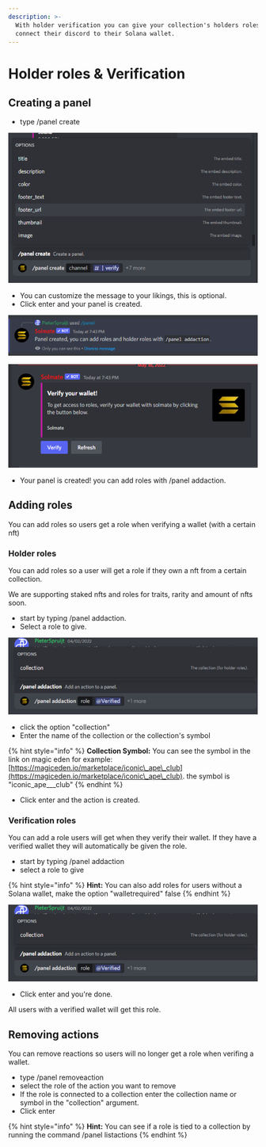 ```yaml
---
description: >-
  With holder verification you can give your collection's holders roles, and
  connect their discord to their Solana wallet.
---
```


# Holder roles & Verification

## Creating a panel

* type /panel create

![](<../.gitbook/assets/image (10).png>)

* You can customize the message to your likings, this is optional.
* Click enter and your panel is created.

![](<../.gitbook/assets/image (7).png>)

![](<../.gitbook/assets/image (13) (1).png>)

* Your panel is created! you can add roles with /panel addaction.

## Adding roles

You can add roles so users get a role when verifying a wallet (with a certain nft)

### Holder roles

You can add roles so a user will get a role if they own a nft from a certain collection.

We are supporting staked nfts and roles for traits, rarity and amount of nfts soon.

* start by typing /panel addaction.
* Select a role to give.

![](<../.gitbook/assets/image (12) (1).png>)

* click the option "collection"
* Enter the name of the collection or the collection's symbol

{% hint style="info" %}
**Collection Symbol:** You can see the symbol in the link on magic eden for example: [https://magiceden.io/marketplace/iconic\_ape\_club](https://magiceden.io/marketplace/iconic\_ape\_club). the symbol is "iconic\_ape_\__club"
{% endhint %}

* Click enter and the action is created.

### Verification roles

You can add a role users will get when they verify their wallet. If they have a verified wallet they will automatically be given the role.

* start by typing /panel addaction
* select a role to give

{% hint style="info" %}
**Hint:** You can also add roles for users without a Solana wallet, make the option "walletrequired" false
{% endhint %}

![](<../.gitbook/assets/image (1).png>)

* Click enter and you're done.

All users with a verified wallet will get this role.



## Removing actions

You can remove reactions so users will no longer get a role when verifing a wallet.

* type /panel removeaction
* select the role of the action you want to remove
* If the role is connected to a collection enter the collection name or symbol in the "collection" argument.
* Click enter

{% hint style="info" %}
**Hint:** You can see if a role is tied to a collection by running the command /panel listactions
{% endhint %}
